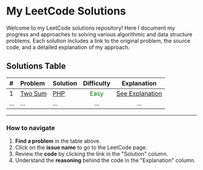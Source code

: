 # My LeetCode Solutions

Welcome to my LeetCode solutions repository! Here I document my progress and approaches to solving various algorithmic and data structure problems.
Each solution includes a link to the original problem, the source code, and a detailed explanation of my approach.
## Solutions Table

| #   | Problem                                           | Solution                                     |              Difficulty               |                      Explanation                      |
| :-- | :------------------------------------------------ | :------------------------------------------- | :-----------------------------------: | :---------------------------------------------------: |
| 1   | [Two Sum](https://leetcode.com/problems/two-sum/) | [PHP](./solutions/0001-two-sum/solution.php) | <span style="color:green">Easy</span> | [See Explanation](./solutions/0001-two-sum/readme.md) |
| ... | ...                                               | ...                                          |                  ...                  |                          ...                          |

---

### **How to navigate**

1.  **Find a problem** in the table above.
2.  Click on the **issue name** to go to the LeetCode page.
3.  Review the **code** by clicking the link in the "Solution" column.
4.  Understand the **reasoning** behind the code in the "Explanation" column.
